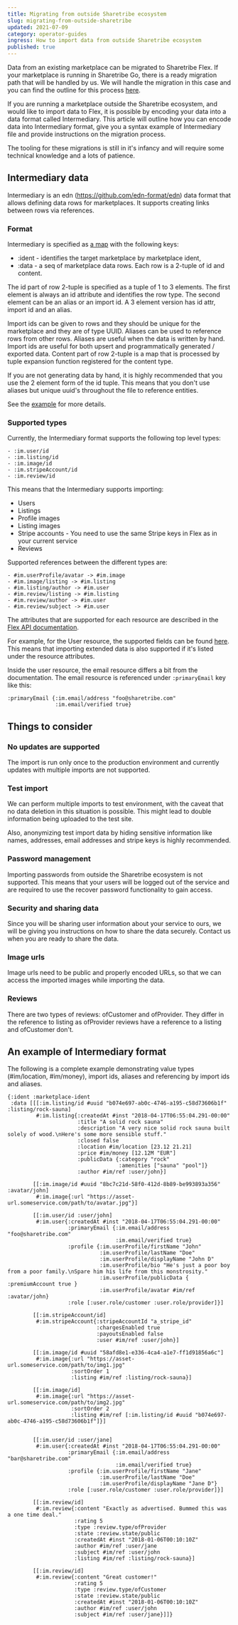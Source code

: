 ```yaml
---
title: Migrating from outside Sharetribe ecosystem
slug: migrating-from-outside-sharetribe
updated: 2021-07-09
category: operator-guides
ingress: How to import data from outside Sharetribe ecosystem
published: true
---
```


Data from an existing marketplace can be migrated to Sharetribe Flex. If
your marketplace is running in Sharetribe Go, there is a ready migration
path that will be handled by us. We will handle the migration in this
case and you can find the outline for this process
[here](https://www.sharetribe.com/docs/operator-guides/go-to-flex-migration/).

If you are running a marketplace outside the Sharetribe ecosystem, and
would like to import data to Flex, it is possible by encoding your data
into a data format called Intermediary. This article will outline how
you can encode data into Intermediary format, give you a syntax example
of Intermediary file and provide instructions on the migration process.

The tooling for these migrations is still in it's infancy and will
require some technical knowledge and a lots of patience.

## Intermediary data

Intermediary is an edn (https://github.com/edn-format/edn) data format
that allows defining data rows for marketplaces. It supports creating
links between rows via references.

### Format

Intermediary is specified as
[a map](https://clojure.org/reference/data_structures#Maps) with the
following keys:

- :ident - identifies the target marketplace by marketplace ident,
- :data - a seq of marketplace data rows. Each row is a 2-tuple of id
  and content.

The id part of row 2-tuple is specified as a tuple of 1 to 3 elements.
The first element is always an id attribute and identifies the row type.
The second element can be an alias or an import id. A 3 element version
has id attr, import id and an alias.

Import ids can be given to rows and they should be unique for the
marketplace and they are of type UUID. Aliases can be used to reference
rows from other rows. Aliases are useful when the data is written by
hand. Import ids are useful for both upsert and programmatically
generated / exported data. Content part of row 2-tuple is a map that is
processed by tuple expansion function registered for the content type.

If you are not generating data by hand, it is highly recommended that
you use the 2 element form of the id tuple. This means that you don't
use aliases but unique uuid's throughout the file to reference entities.

See the [example](#an-example-of-intermediary-format) for more details.

### Supported types

Currently, the Intermediary format supports the following top level
types:

```
- :im.user/id
- :im.listing/id
- :im.image/id
- :im.stripeAccount/id
- :im.review/id
```

This means that the Intermediary supports importing:

- Users
- Listings
- Profile images
- Listing images
- Stripe accounts - You need to use the same Stripe keys in Flex as in
  your current service
- Reviews

Supported references between the different types are:

```
- #im.userProfile/avatar -> #im.image
- #im.image/listing -> #im.listing
- #im.listing/author -> #im.user
- #im.review/listing -> #im.listing
- #im.review/author -> #im.user
- #im.review/subject -> #im.user
```

The attributes that are supported for each resource are described in the
[Flex API documentation](https://www.sharetribe.com/api-reference/).

For example, for the User resource, the supported fields can be found
[here](https://www.sharetribe.com/api-reference/marketplace.html#current-user).
This means that importing extended data is also supported if it's listed
under the resource attributes.

Inside the user resource, the email resource differs a bit from the
documentation. The email resource is referenced under `:primaryEmail`
key like this:

```
:primaryEmail {:im.email/address "foo@sharetribe.com"
               :im.email/verified true}
```

## Things to consider

### No updates are supported

The import is run only once to the production environment and currently
updates with multiple imports are not supported.

### Test import

We can perform multiple imports to test environment, with the caveat
that no data deletion in this situation is possible. This might lead to
double information being uploaded to the test site.

Also, anonymizing test import data by hiding sensitive information like
names, addresses, email addresses and stripe keys is highly recommended.

### Password management

Importing passwords from outside the Sharetribe ecosystem is not
supported. This means that your users will be logged out of the service
and are required to use the recover password functionality to gain
access.

### Security and sharing data

Since you will be sharing user information about your service to ours,
we will be giving you instructions on how to share the data securely.
Contact us when you are ready to share the data.

### Image urls

Image urls need to be public and properly encoded URLs, so that we can
access the imported images while importing the data.

### Reviews

There are two types of reviews: ofCustomer and ofProvider. They differ
in the reference to listing as ofProvider reviews have a reference to a
listing and ofCustomer don't.

## An example of Intermediary format

The following is a complete example demonstrating value types
(#im/location, #im/money), import ids, aliases and referencing by import
ids and aliases.

```
{:ident :marketplace-ident
 :data [[[:im.listing/id #uuid "b074e697-ab0c-4746-a195-c58d73606b1f" :listing/rock-sauna]
         #:im.listing{:createdAt #inst "2018-04-17T06:55:04.291-00:00"
                      :title "A solid rock sauna"
                      :description "A very nice solid rock sauna built solely of wood.\nHere's some more sensible stuff."
                      :closed false
                      :location #im/location [23.12 21.21]
                      :price #im/money [12.12M "EUR"]
                      :publicData {:category "rock"
                                   :amenities ["sauna" "pool"]}
                      :author #im/ref :user/john}]

        [[:im.image/id #uuid "8bc7c21d-58f0-412d-8b89-be993893a356" :avatar/john]
         #:im.image{:url "https://asset-url.someservice.com/path/to/avatar.jpg"}]

        [[:im.user/id :user/john]
         #:im.user{:createdAt #inst "2018-04-17T06:55:04.291-00:00"
                   :primaryEmail {:im.email/address "foo@sharetribe.com"
                                  :im.email/verified true}
                   :profile {:im.userProfile/firstName "John"
                             :im.userProfile/lastName "Doe"
                             :im.userProfile/displayName "John D"
                             :im.userProfile/bio "He's just a poor boy from a poor family.\nSpare him his life from this monstrosity."
                             :im.userProfile/publicData { :premiumAccount true }
                             :im.userProfile/avatar #im/ref :avatar/john}
                   :role [:user.role/customer :user.role/provider]}]

        [[:im.stripeAccount/id]
         #:im.stripeAccount{:stripeAccountId "a_stripe_id"
                            :chargesEnabled true
                            :payoutsEnabled false
                            :user #im/ref :user/john}]

        [[:im.image/id #uuid "58afd8e1-e336-4ca4-a1e7-ff1d91856a6c"]
         #:im.image{:url "https://asset-url.someservice.com/path/to/img1.jpg"
                    :sortOrder 1
                    :listing #im/ref :listing/rock-sauna}]

        [[:im.image/id]
         #:im.image{:url "https://asset-url.someservice.com/path/to/img2.jpg"
                    :sortOrder 2
                    :listing #im/ref [:im.listing/id #uuid "b074e697-ab0c-4746-a195-c58d73606b1f"]}]


        [[:im.user/id :user/jane]
         #:im.user{:createdAt #inst "2018-04-17T06:55:04.291-00:00"
                   :primaryEmail {:im.email/address "bar@sharetribe.com"
                                  :im.email/verified true}
                   :profile {:im.userProfile/firstName "Jane"
                             :im.userProfile/lastName "Doe"
                             :im.userProfile/displayName "Jane D"}
                   :role [:user.role/customer :user.role/provider]}]

        [[:im.review/id]
         #:im.review{:content "Exactly as advertised. Bummed this was a one time deal."
                     :rating 5
                     :type :review.type/ofProvider
                     :state :review.state/public
                     :createdAt #inst "2018-01-06T00:10:10Z"
                     :author #im/ref :user/jane
                     :subject #im/ref :user/john
                     :listing #im/ref :listing/rock-sauna}]

        [[:im.review/id]
         #:im.review{:content "Great customer!"
                     :rating 5
                     :type :review.type/ofCustomer
                     :state :review.state/public
                     :createdAt #inst "2018-01-06T00:10:10Z"
                     :author #im/ref :user/john
                     :subject #im/ref :user/jane}]]}
```

